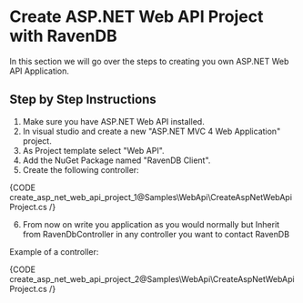 # Create ASP.NET Web API Project with RavenDB
In this section we will go over the steps to creating you own ASP.NET Web API Application.

## Step by Step Instructions
1) Make sure you have ASP.NET Web API installed.  
2) In visual studio and create a new "ASP.NET MVC 4 Web Application" project.  
3) As Project template select "Web API".  
4) Add the NuGet Package named "RavenDB Client".  
5) Create the following controller:

{CODE create_asp_net_web_api_project_1@Samples\WebApi\CreateAspNetWebApiProject.cs /}

6) From now on write you application as you would normally but Inherit from RavenDbController in any controller you want to contact RavenDB

Example of a controller: 

{CODE create_asp_net_web_api_project_2@Samples\WebApi\CreateAspNetWebApiProject.cs /}
